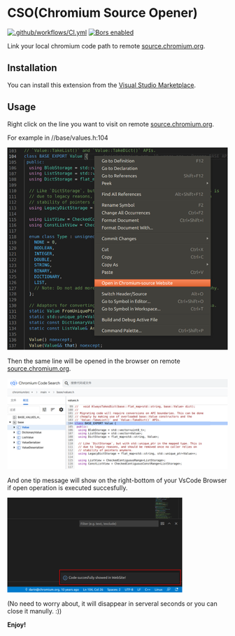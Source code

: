 # CSO(Chromium Source Opener)

[![.github/workflows/CI.yml](https://img.shields.io/github/workflow/status/EFanZh/Graphviz-Preview/CI/master)](https://github.com/EFanZh/Graphviz-Preview/actions?query=workflow%3A.github%2Fworkflows%2FCI.yml)
[![Bors enabled](https://img.shields.io/badge/bors-enabled-brightgreen)](https://app.bors.tech/repositories/23758)

Link your local chromium code path to remote [source.chromium.org](source.chromium.org).

## Installation

You can install this extension from the [Visual Studio Marketplace](https://marketplace.visualstudio.com/items?itemName=FangzhenSong.chromium-source-opener).

## Usage

Right click on the line you want to visit on remote [source.chromium.org](source.chromium.org).

For example in //base/values.h:104

<img src="images/CSO01.png" onerror="this.onerror=null; this.remove();" alt="CSO01.png" width="600"/>

Then the same line will be opened in the browser on remote [source.chromium.org](source.chromium.org).

<img src="images/CSO02.png" onerror="this.onerror=null; this.remove();" alt="CSO02.png" width="600"/>

And one tip message will show on the right-bottom of your VsCode Browser if open operation is executed succesfully.

<img src="images/CSO03.png" onerror="this.onerror=null; this.remove();" alt="CSO03.png" width="400"/>

(No need to worry about, it will disappear in serveral seconds or you can close it manully. :))

**Enjoy!**
